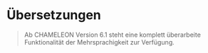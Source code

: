 # Übersetzungen

> Ab CHAMELEON Version 6.1 steht eine komplett überarbeite Funktionalität der Mehrsprachigkeit zur Verfügung.

